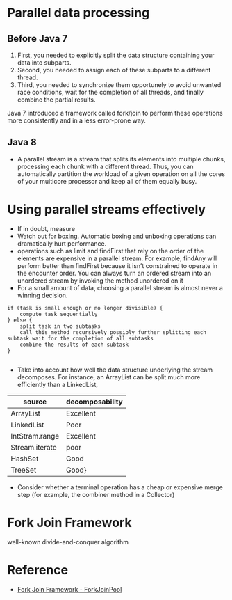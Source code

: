 # Parallel data processing 
## Before Java 7
1. First, you needed to explicitly split the data structure containing your data into subparts. 
2. Second, you needed to assign each of these subparts to a different thread. 
3. Third, you needed to synchronize them opportunely to avoid unwanted race conditions, wait for the completion of all threads, and finally combine the partial results. 

Java 7 introduced a framework called fork/join to perform these operations more consistently and in a less error-prone way.



## Java 8
- A parallel stream is a stream that splits its elements into multiple chunks, processing each chunk with a different thread. Thus, you can automatically partition the workload of a given operation on all the cores of your multicore processor and keep all of them equally busy.

# Using parallel streams effectively
- If in doubt, measure
- Watch out for boxing. Automatic boxing and unboxing operations can dramatically hurt performance.
- operations such as limit and findFirst that rely on the order of the elements are expensive in a parallel stream. For example, findAny will perform better than findFirst because it isn’t constrained to operate in the encounter order. You can always turn an ordered stream into an unordered stream by invoking the method unordered on it
- For a small amount of data, choosing a parallel stream is almost never a winning decision.
```
if (task is small enough or no longer divisible) { 
	compute task sequentially
} else {
	split task in two subtasks
	call this method recursively possibly further splitting each subtask wait for the completion of all subtasks
	combine the results of each subtask
}


```

- Take into account how well the data structure underlying the stream decomposes. 
For instance, an ArrayList can be split much more efficiently than a LinkedList,

|source| decomposability|
|---|---|
|ArrayList| Excellent|
|LinkedList|Poor|
|IntStram.range| Excellent|
|Stream.iterate|poor|
|HashSet|Good|
|TreeSet|Good}

- Consider whether a terminal operation has a cheap or expensive merge step (for example, the combiner method in a Collector)


# Fork Join Framework 
well-known divide-and-conquer algorithm

 
# Reference
- [Fork Join Framework - ForkJoinPool](http://blog.naver.com/PostView.nhn?blogId=2feelus&logNo=220732310413)